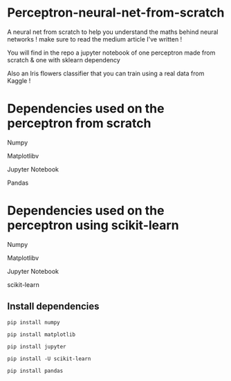 # Perceptron-neural-net-from-scratch

A neural net from scratch to help you understand the maths behind neural networks ! make sure to read the medium article I've written !

You will find in the repo a jupyter notebook of one perceptron made from scratch & one with sklearn dependency

Also an Iris flowers classifier that you can train using a real data from Kaggle !

# Dependencies used on the perceptron from scratch

Numpy

Matplotlibv

Jupyter Notebook

Pandas

# Dependencies used on the perceptron using scikit-learn

Numpy

Matplotlibv

Jupyter Notebook

scikit-learn

## Install dependencies

	pip install numpy
  
	pip install matplotlib
  
	pip install jupyter
  
 	pip install -U scikit-learn
  
	pip install pandas
  
  

